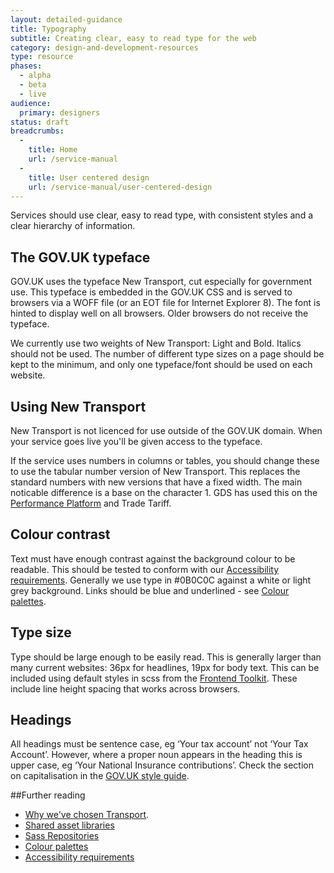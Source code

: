 ```yaml
---
layout: detailed-guidance
title: Typography
subtitle: Creating clear, easy to read type for the web
category: design-and-development-resources
type: resource
phases:
  - alpha
  - beta
  - live
audience:
  primary: designers
status: draft
breadcrumbs:
  -
    title: Home
    url: /service-manual
  -
    title: User centered design
    url: /service-manual/user-centered-design
---
```


Services should use clear, easy to read type, with consistent styles and a clear hierarchy of information.

## The GOV.UK typeface

GOV.UK uses the typeface New Transport, cut especially for government use. This typeface is embedded in the GOV.UK CSS and is served to browsers via a WOFF file (or an EOT file for Internet Explorer 8). The font is hinted to display well on all browsers. Older browsers do not receive the typeface.

We currently use two weights of New Transport: Light and Bold. Italics should not be used. The number of different type sizes on a page should be kept to the minimum, and only one typeface/font should be used on each website.

## Using New Transport

New Transport is not licenced for use outside of the GOV.UK domain. When your service goes live you'll be given access to the typeface.

If the service uses numbers in columns or tables, you should change these to use the tabular number version of New Transport. This replaces the standard numbers with new versions that have a fixed width. The main noticable difference is a base on the character 1. GDS has used this on the [Performance Platform](/performance) and Trade Tariff.


## Colour contrast

Text must have enough contrast against the background colour to be readable. This should be tested to conform with our [Accessibility requirements](/service-manual/user-centered-design/accessibility.html). Generally we use type in #0B0C0C against a white or light grey background. Links should be blue and underlined - see [Colour palettes](/service-manual/user-centered-design/resources/colour-palettes.html).


## Type size

Type should be large enough to be easily read. This is generally larger than many current websites: 36px for headlines, 19px for body text. This can be included using default styles in scss from the [Frontend Toolkit](/service-manual/user-centered-design/resources/sass-repositories.html). These include line height spacing that works across browsers.


## Headings

All headings must be sentence case, eg ‘Your tax account’ not ‘Your Tax Account’. However, where a proper noun appears in the heading this is upper case, eg ‘Your National Insurance contributions’. Check the section on capitalisation in the [GOV.UK style guide](https://www.gov.uk/design-principles/style-guide/style-points#style-capitalisation).


##Further reading

* [Why we've chosen Transport](http://digital.cabinetoffice.gov.uk/2012/07/05/a-few-notes-on-typography/).
* [Shared asset libraries](/service-manual/user-centered-design/resources/shared-asset-libraries.html)
* [Sass Repositories](/service-manual/user-centered-design/resources/sass-repositories.html)
* [Colour palettes](/service-manual/user-centered-design/resources/colour-palettes.html)
* [Accessibility requirements](/service-manual/user-centered-design/accessibility.html)
